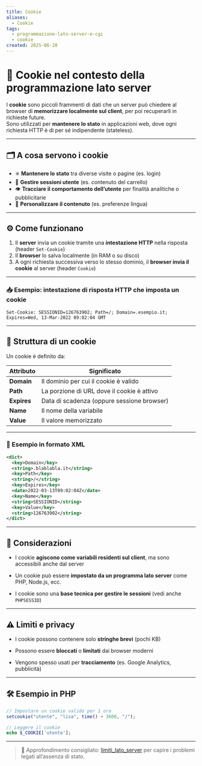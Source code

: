 ```yaml
---
title: Cookie
aliases:
  - Cookie
tags:
  - programmazione-lato-server-e-cgi
  - cookie
created: 2025-06-20
---
```

# 🍪 Cookie nel contesto della programmazione lato server

I **cookie** sono piccoli frammenti di dati che un server può chiedere al browser di **memorizzare localmente sul client**, per poi recuperarli in richieste future.  
Sono utilizzati per **mantenere lo stato** in applicazioni web, dove ogni richiesta HTTP è di per sé indipendente (stateless).

---

## 🗂️ A cosa servono i cookie

- ✳️ **Mantenere lo stato** tra diverse visite o pagine (es. login)
- 🛒 **Gestire sessioni utente** (es. contenuto del carrello)
- 👁️ **Tracciare il comportamento dell’utente** per finalità analitiche o pubblicitarie
- 🎯 **Personalizzare il contenuto** (es. preferenze lingua)

---

## ⚙️ Come funzionano

1. Il **server** invia un cookie tramite una **intestazione HTTP** nella risposta (header `Set-Cookie`)
2. Il **browser** lo salva localmente (in RAM o su disco)
3. A ogni richiesta successiva verso lo stesso dominio, il **browser invia il cookie** al server (header `Cookie`)

---

### 📥 Esempio: intestazione di risposta HTTP che imposta un cookie

```
Set-Cookie: SESSIONID=126763902; Path=/; Domain=.esempio.it; Expires=Wed, 13-Mar-2022 09:02:04 GMT
```


---

## 🧾 Struttura di un cookie

Un cookie è definito da:

| Attributo | Significato |
|----------|-------------|
| **Domain** | Il dominio per cui il cookie è valido |
| **Path** | La porzione di URL dove il cookie è attivo |
| **Expires** | Data di scadenza (oppure sessione browser) |
| **Name** | Il nome della variabile |
| **Value** | Il valore memorizzato |

---

### 📄 Esempio in formato XML

```xml
<dict>
  <key>Domain</key>
  <string>.blablabla.it</string>
  <key>Path</key>
  <string>/</string>
  <key>Expires</key>
  <date>2022-03-13T09:02:04Z</date>
  <key>Name</key>
  <string>SESSIONID</string>
  <key>Value</key>
  <string>126763902</string>
</dict>
```

---


## 🧠 Considerazioni

- I cookie **agiscono come variabili residenti sul client**, ma sono accessibili anche dal server
    
- Un cookie può essere **impostato da un programma lato server** come PHP, Node.js, ecc.
    
- I cookie sono una **base tecnica per gestire le sessioni** (vedi anche `PHPSESSID`)

---

## ⚠️ Limiti e privacy

- I cookie possono contenere solo **stringhe brevi** (pochi KB)
    
- Possono essere **bloccati** o **limitati** dai browser moderni
    
- Vengono spesso usati per **tracciamento** (es. Google Analytics, pubblicità)

---

## 🛠️ Esempio in PHP


```php
// Impostare un cookie valido per 1 ora
setcookie("utente", "lisa", time() + 3600, "/"); 

// Leggere il cookie 
echo $_COOKIE['utente'];
```

---

>📎 Approfondimento consigliato: [limiti_lato_server](./limiti_lato_server) per capire i problemi legati all’assenza di stato.